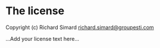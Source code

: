 # The license

Copyright (c) Richard Simard <richard.simard@groupesti.com>

...Add your license text here...